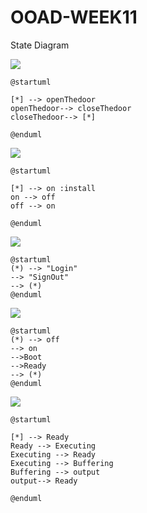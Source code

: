 # OOAD-WEEK11
State Diagram

![](http://www.plantuml.com/plantuml/img/SoWkIImgAStDuUAArefLqDMrKyWlICqBoKXDoSylua9YWwIIS_ABKs5oo1oG950_5vT3QbuAq3G0)
```
@startuml

[*] --> openThedoor
openThedoor--> closeThedoor
closeThedoor--> [*]

@enduml
```

![](http://www.plantuml.com/plantuml/img/SoWkIImgAStDuUBYYjQALT3LjLF8prEmoim3IkJaS07POA6qD2uWXafpSJcavgK0DG40)
```
@startuml

[*] --> on :install
on --> off
off --> on

@enduml
```

![](http://www.plantuml.com/plantuml/img/SoWkIImgAStDuTBGqbJGrRLJKFB9Jy_CK-82iuCpq_FyIqiWFA0ABeVKl1IWQW00)
```
@startuml
(*) --> "Login"
--> "SignOut"
--> (*)
@enduml
```

![](http://www.plantuml.com/plantuml/img/SoWkIImgAStDuTBGqbJGrRLJo4zBumBJUI3AAJ-_14G7fIQcL8B5WUgu75BpKe1w0000)
```
@startuml
(*) --> off
--> on
-->Boot
-->Ready
--> (*)
@enduml
```

![](http://www.plantuml.com/plantuml/img/SoWkIImgAStDuUAArefLqDMrKmXAJKofv0AJOBvhHMfoQKbcNZeNd8Ma3bNCgJGjBRK8f1RE0eldbvOKb9PmGIY4PYw7rBmKeEK0)
```
@startuml

[*] --> Ready
Ready --> Executing
Executing --> Ready
Executing --> Buffering
Buffering --> output
output--> Ready

@enduml
```
